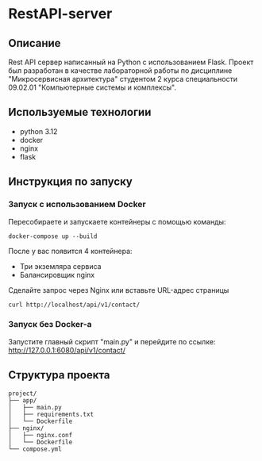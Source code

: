 # RestAPI-server
## Описание
Rest API сервер написанный на Python с использованием Flask. 
Проект был разработан в качестве лабораторной работы по дисциплине "Микросервисная архитектура" студентом 2 курса специальности 09.02.01 "Компьютерные системы и комплексы".

## Используемые технологии
* python 3.12
* docker
* nginx
* flask

## Инструкция по запуску
### Запуск с использованием Docker
Пересобираете и запускаете контейнеры с помощью команды:
```
docker-compose up --build
```
После у вас появится 4 контейнера:
* Три экземляра сервиса
* Балансировщик nginx

Сделайте запрос через Nginx или вставьте URL-адрес страницы
```
curl http://localhost/api/v1/contact/
```

### Запуск без Docker-a
Запустите главный скрипт "main.py" и перейдите по ссылке: http://127.0.0.1:6080/api/v1/contact/

## Структура проекта
```
project/
├── app/
│   ├── main.py
│   ├── requirements.txt
│   └── Dockerfile
├── nginx/
│   ├── nginx.conf
│   └── Dockerfile
└── compose.yml
```
